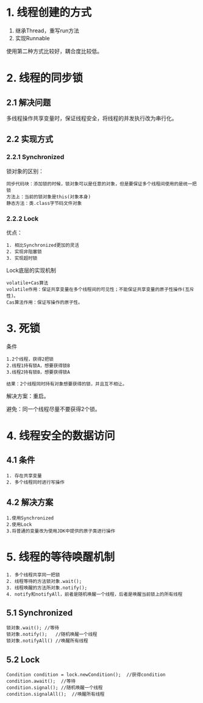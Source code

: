 # 1. 线程创建的方式

1. 继承Thread，重写run方法
2. 实现Runnable

使用第二种方式比较好，耦合度比较低。

# 2. 线程的同步锁

## 2.1 解决问题

多线程操作共享变量时，保证线程安全，将线程的并发执行改为串行化。

## 2.2 实现方式

### 2.2.1 Synchronized 

锁对象的区别：

```
同步代码块：添加锁的时候，锁对象可以是任意的对象，但是要保证多个线程间使用的是统一把锁
方法上：当前的锁对象是this(对象本身)
静态方法：类.class字节码文件对象
```

### 2.2.2 Lock

优点：

```
1. 相比Synchronized更加的灵活
2. 实现非阻塞锁
3. 实现超时锁
```

Lock底层的实现机制

```
volatile+Cas算法
volatile作用：保证共享变量在多个线程间的可见性；不能保证共享变量的原子性操作(互斥性)。
Cas算法作用：保证写操作的原子性。
```

# 3. 死锁

条件

```
1.2个线程，获得2把锁
2.线程1持有锁A，想要获得锁B
3.线程2持有锁B，想要获得锁A

结果：2个线程同时持有对象想要获得的锁，并且互不相让。
```

解决方案：重启。

避免：同一个线程尽量不要获得2个锁。

# 4. 线程安全的数据访问

## 4.1 条件

```
1. 存在共享变量
2. 多个线程同时进行写操作
```

## 4.2 解决方案

```
1.使用Synchronized
2.使用Lock
3.将普通的变量改为使用JDK中提供的原子类进行操作
```

# 5. 线程的等待唤醒机制

```
1. 多个线程共享同一把锁
2. 线程等待的方法锁对象.wait();
3. 线程唤醒的方法所对象.notify();
4. notify和notifyAll，前者是随机唤醒一个线程，后者是唤醒当前锁上的所有线程
```

## 5.1 Synchronized

```
锁对象.wait();	//等待
锁对象.notify();	//随机唤醒一个线程
锁对象.notifyAll()	//唤醒所有线程
```

## 5.2 Lock

```
Condition condition = lock.newCondition();	//获得condition
condition.await();	//等待
condition.signal();	//随机唤醒一个线程
condition.signalAll();	//唤醒所有线程
```

